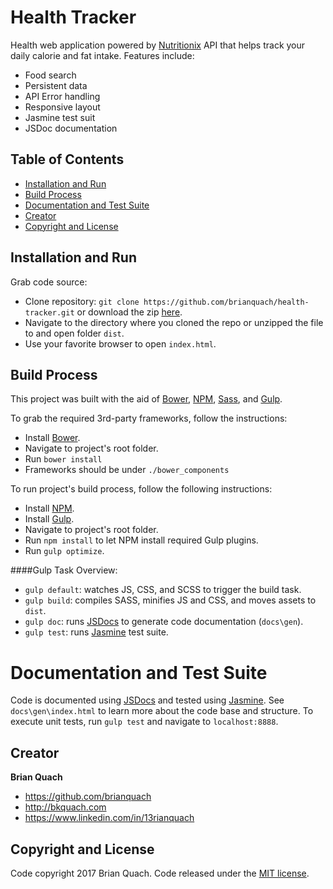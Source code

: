 # Health Tracker
Health web application powered by [Nutritionix](https://developer.nutritionix.com/) API that helps track your daily calorie and fat intake. Features include:

* Food search
* Persistent data
* API Error handling
* Responsive layout
* Jasmine test suit
* JSDoc documentation

## Table of Contents
* [Installation and Run](#installation-and-run)
* [Build Process](#build-process)
* [Documentation and Test Suite](#documentation-and-test-suite)
* [Creator](#creator)
* [Copyright and License](#copyright-and-license)

## Installation and Run
Grab code source:
* Clone repository: `git clone https://github.com/brianquach/health-tracker.git` or download the zip [here](https://github.com/brianquach/health-tracker/archive/master.zip).
* Navigate to the directory where you cloned the repo or unzipped the file to and open folder `dist`.
* Use your favorite browser to open `index.html`.

## Build Process
This project was built with the aid of [Bower](https://bower.io/), [NPM](https://www.npmjs.com/), [Sass](http://sass-lang.com/), and [Gulp](http://gulpjs.com/).

To grab the required 3rd-party frameworks, follow the instructions:
* Install [Bower](https://bower.io/#install-bower).
* Navigate to project's root folder.
* Run `bower install`
* Frameworks should be under `./bower_components`

To run project's build process, follow the following instructions:
* Install [NPM](https://docs.npmjs.com/getting-started/installing-node).
* Install [Gulp](https://github.com/gulpjs/gulp/blob/master/docs/getting-started.md).
* Navigate to project's root folder.
* Run `npm install` to let NPM install required Gulp plugins.
* Run `gulp optimize`.

####Gulp Task Overview:
* `gulp default`: watches JS, CSS, and SCSS to trigger the build task.
* `gulp build`: compiles SASS, minifies JS and CSS, and moves assets to `dist`.
* `gulp doc`: runs [JSDocs](http://usejsdoc.org/) to generate code documentation (`docs\gen`).
* `gulp test`: runs [Jasmine](https://jasmine.github.io/index.html) test suite.

# Documentation and Test Suite
Code is documented using [JSDocs](http://usejsdoc.org/) and tested using [Jasmine](https://jasmine.github.io/index.html). See `docs\gen\index.html` to learn more about the code base and structure. To execute unit tests, run `gulp test` and navigate to `localhost:8888`.

## Creator
**Brian Quach**
* <https://github.com/brianquach>
* <http://bkquach.com>
* <https://www.linkedin.com/in/13rianquach>

## Copyright and License
Code copyright 2017 Brian Quach. Code released under the [MIT license](https://github.com/brianquach/health-tracker/blob/master/LICENSE).
